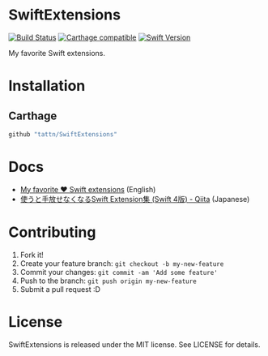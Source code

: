SwiftExtensions
===

[![Build Status](https://app.bitrise.io/app/e58694b1fa46a551/status.svg?token=E2FYmP02umcT9pjF4NKDSw)](https://app.bitrise.io/app/e58694b1fa46a551)
[![Carthage compatible](https://img.shields.io/badge/Carthage-compatible-4BC51D.svg?style=flat)](https://github.com/Carthage/Carthage)
[![Swift Version](https://img.shields.io/badge/Swift-4-F16D39.svg)](https://developer.apple.com/swift)

My favorite Swift extensions.

# Installation

## Carthage

```ruby
github "tattn/SwiftExtensions"
```

# Docs
- [My favorite ❤️ Swift extensions](https://dev.to/tattn/my-favorite--swift-extensions-8g7) (English)
- [使うと手放せなくなるSwift Extension集 (Swift 4版) - Qiita](https://qiita.com/tattn/items/dc7dfe2fceec00bb4ff7) (Japanese)

# Contributing

1. Fork it!
2. Create your feature branch: `git checkout -b my-new-feature`
3. Commit your changes: `git commit -am 'Add some feature'`
4. Push to the branch: `git push origin my-new-feature`
5. Submit a pull request :D

# License

SwiftExtensions is released under the MIT license. See LICENSE for details.

